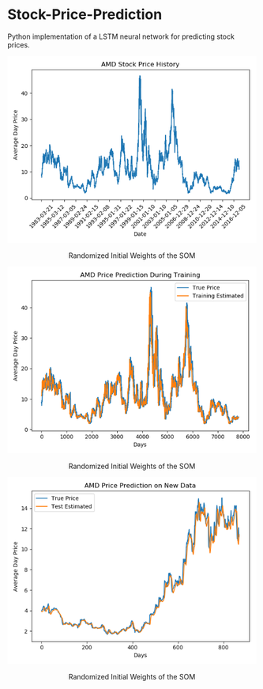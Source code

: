 # Stock-Price-Prediction
Python implementation of a LSTM neural network for predicting stock prices.

<p align = "center">
    <img src="https://raw.githubusercontent.com/tn16jv/Stock-Price-Prediction/master/Images/PriceHistory.png" alt="Price-History">
</p>
<p align="center">Randomized Initial Weights of the SOM</p>

<p align = "center">
    <img src="https://raw.githubusercontent.com/tn16jv/Stock-Price-Prediction/master/Images/TrainingPrediction.png" alt="Training-Prediction">
</p>
<p align="center">Randomized Initial Weights of the SOM</p>

<p align = "center">
    <img src="https://raw.githubusercontent.com/tn16jv/Stock-Price-Prediction/master/Images/NewPrediction.png" alt="New-Prediction">
</p>
<p align="center">Randomized Initial Weights of the SOM</p>
